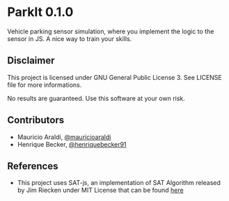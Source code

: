 # ParkIt 0.1.0

Vehicle parking sensor simulation, where you implement the logic to the sensor in JS. A nice way to train your skills.

## Disclaimer
This project is licensed under GNU General Public License 3. See LICENSE file for more informations.

No results are guaranteed. Use this software at your own risk.

## Contributors
- Mauricio Araldi, [@mauricioaraldi](https://github.com/mauricioaraldi/)
- Henrique Becker, [@henriquebecker91](https://github.com/henriquebecker91/)

## References
- This project uses SAT-js, an implementation of SAT Algorithm released by Jim Riecken under MIT License that can be found [here](http://jsfiddle.net/ARTsinn/FpEZf/)
